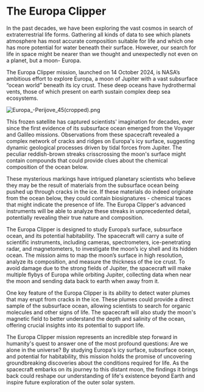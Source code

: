 # The Europa Clipper

In the past decades, we have been exploring the vast cosmos in search of extraterrestrial life forms. Gathering all kinds of data to see which planets atmosphere has most accurate composition suitable for life and which one has more potential for water beneath their surface. However, our search for life in space might be nearer than we thought and unexpectedly not even on a planet, but a moon- Europa.

The Europa Clipper mission, launched on 14 October 2024, is NASA’s ambitious effort to explore Europa, a moon of Jupiter with a vast subsurface “ocean world” beneath its icy crust.  These deep oceans have hydrothermal vents, those of which present on earth sustain complex deep sea ecosystems. 

![Europa_-_Perijove_45_(cropped).png](Europa_-_Perijove_45_(cropped).png)

This frozen satellite has captured scientists' imagination for decades, ever since the first evidence of its subsurface ocean emerged from the Voyager and Galileo missions. Observations from these spacecraft revealed a complex network of cracks and ridges on Europa's icy surface, suggesting dynamic geological processes driven by tidal forces from Jupiter. The peculiar reddish-brown streaks crisscrossing the moon's surface might contain compounds that could provide clues about the chemical composition of the ocean below. 

These mysterious markings have intrigued planetary scientists who believe they may be the result of materials from the subsurface ocean being pushed up through cracks in the ice. If these materials do indeed originate from the ocean below, they could contain biosignatures - chemical traces that might indicate the presence of life. The Europa Clipper's advanced instruments will be able to analyze these streaks in unprecedented detail, potentially revealing their true nature and composition.

The Europa Clipper is designed to study Europa’s surface, subsurface ocean, and its potential habitability. The spacecraft will carry a suite of scientific instruments, including cameras, spectrometers, ice-penetrating radar, and magnetometers, to investigate the moon’s icy shell and its hidden ocean. The mission aims to map the moon’s surface in high resolution, analyze its composition, and measure the thickness of the ice crust. To avoid damage due to the strong fields of Jupiter, the spacecraft will make multiple flybys of Europa while orbiting Jupiter, collecting data when near the moon and sending data back to earth when away from it.

One key feature of the Europa Clipper is its ability to detect water plumes that may erupt from cracks in the ice. These plumes could provide a direct sample of the subsurface ocean, allowing scientists to search for organic molecules and other signs of life. The spacecraft will also study the moon's magnetic field to better understand the depth and salinity of the ocean, offering crucial insights into its potential to support life.

The Europa Clipper mission represents an incredible step forward in humanity's quest to answer one of the most profound questions: Are we alone in the universe? By studying Europa's icy surface, subsurface ocean, and potential for habitability, this mission holds the promise of uncovering groundbreaking discoveries about the conditions required for life. As the spacecraft embarks on its journey to this distant moon, the findings it brings back could reshape our understanding of life's existence beyond Earth and inspire future exploration of the outer solar system.